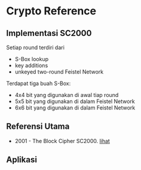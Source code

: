 # Crypto Reference

## Implementasi SC2000

Setiap round terdiri dari 

- S-Box lookup
- key additions
- unkeyed two-round Feistel Network

Terdapat tiga buah S-Box:

- 4x4 bit yang digunakan di awal tiap round
- 5x5 bit yang digunakan di dalam Feistel Network
- 6x6 bit yang digunakan di dalam Feistel Network

## Referensi Utama

* 2001 - The Block Cipher SC2000. [lihat](2001.shimoyama_yanamiyokoyama_takenaka_itoh_yajima_torii_tanaka.pdf)

## Aplikasi